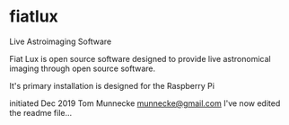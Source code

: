 # fiatlux
Live Astroimaging Software

Fiat Lux is open source software designed to provide live astronomical imaging through open source software.

It's primary installation is designed for the Raspberry Pi

initiated Dec 2019  Tom Munnecke munnecke@gmail.com
I've now edited the readme file...
